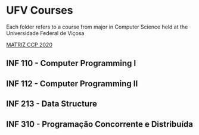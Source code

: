 # UFV Courses

Each folder refers to a course from major in Computer Science held at the Universidade Federal de Viçosa

[MATRIZ CCP 2020](https://drive.google.com/drive/folders/1DXESFHZ6NCQtPm_QjUdNhkBJFgtZDu8M)

## INF 110 - Computer Programming I

## INF 112 - Computer Programming II

## INF 213 - Data Structure

## INF 310 - Programação Concorrente e Distribuída
